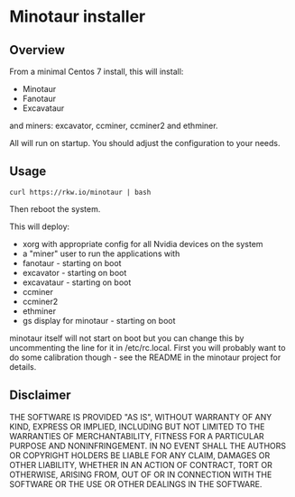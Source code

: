 # Minotaur installer

## Overview

From a minimal Centos 7 install, this will install:

- Minotaur
- Fanotaur
- Excavataur

and miners: excavator, ccminer, ccminer2 and ethminer.

All will run on startup. You should adjust the configuration to your needs.

## Usage

````
curl https://rkw.io/minotaur | bash
````

Then reboot the system.

This will deploy:

- xorg with appropriate config for all Nvidia devices on the system
- a "miner" user to run the applications with
- fanotaur - starting on boot
- excavator - starting on boot
- excavataur - starting on boot
- ccminer
- ccminer2
- ethminer
- gs display for minotaur - starting on boot

minotaur itself will not start on boot but you can change this by uncommenting
the line for it in /etc/rc.local. First you will probably want to do some
calibration though - see the README in the minotaur project for details.

## Disclaimer

THE SOFTWARE IS PROVIDED "AS IS", WITHOUT WARRANTY OF ANY KIND, EXPRESS OR
IMPLIED, INCLUDING BUT NOT LIMITED TO THE WARRANTIES OF MERCHANTABILITY,
FITNESS FOR A PARTICULAR PURPOSE AND NONINFRINGEMENT. IN NO EVENT SHALL THE
AUTHORS OR COPYRIGHT HOLDERS BE LIABLE FOR ANY CLAIM, DAMAGES OR OTHER
LIABILITY, WHETHER IN AN ACTION OF CONTRACT, TORT OR OTHERWISE, ARISING FROM,
OUT OF OR IN CONNECTION WITH THE SOFTWARE OR THE USE OR OTHER DEALINGS IN
THE SOFTWARE.
